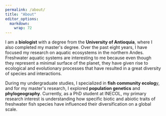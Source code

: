 ```yaml
---
permalink: /about/
title: "About"
editor_options: 
  markdown: 
    wrap: 72
---
```


I am a **biologist** with a degree from the **University of Antioquia**, where I also completed my master's degree. Over the past eight years, I have focused my research on aquatic ecosystems in the northern Andes. Freshwater aquatic systems are interesting to me because even though they represent a minimal surface of the planet, they have given rise to ecological and evolutionary processes that have resulted in a great diversity of species and interactions.

During my undergraduate studies, I specialized in **fish community ecolog**y, and for my master's research, I explored **population genetics** and **phylogeography**. Currently, as a PhD student at INECOL, my primary research interest is understanding how specific biotic and abiotic traits of freshwater fish species have influenced their diversification on a global scale.

